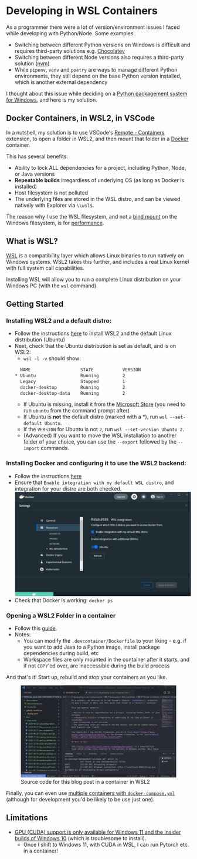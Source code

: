 # Developing in WSL Containers

As a programmer there were a lot of version/environment issues I faced while developing with Python/Node. Some examples:

- Switching between different Python versions on Windows is difficult and requires third-party solutions e.g. [Chocolatey](https://chocolatey.org/)
- Switching between different Node versions also requires a third-party solution ([nvm](https://github.com/nvm-sh/nvm))
- While `pipenv`, `venv` and `poetry` are ways to manage different Python environments, they still depend on the base Python version installed, which is another external dependency

I thought about this issue while deciding on a [Python packagement system for Windows](2021-04-15-python-package-management-windows.md), and here is my solution.

## Docker Containers, in WSL2, in VSCode

In a nutshell, my solution is to use VSCode's [Remote - Containers]() extension, to open a folder in WSL2, and then mount that folder in a [Docker]() container.

This has several benefits:

- Ability to lock ALL dependencies for a project, including Python, Node, or Java versions
- **Repeatable builds** irregardless of underlying OS (as long as Docker is installed)
- Host filesystem is not polluted
- The underlying files are stored in the WSL distro, and can be viewed natively with Explorer via `\\wsl$`.

The reason why I use the WSL filesystem, and not a [bind mount](https://docs.docker.com/storage/bind-mounts/) on the Windows filesystem, is for [performance](https://github.com/microsoft/WSL/issues/4197).

## What is WSL?

[WSL](https://docs.microsoft.com/en-us/windows/wsl/about) is a compatibility layer which allows Linux binaries to run natively on Windows systems. WSL2 takes this further, and includes a real Linux kernel with full system call capabilities.

Installing WSL will allow you to run a complete Linux distribution on your Windows PC (with the `wsl` command).

## Getting Started

### Installing WSL2 and a default distro:

- Follow the instructions [here](https://docs.microsoft.com/en-us/windows/wsl/install) to install WSL2 and the default Linux distribution (Ubuntu)
- Next, check that the Ubuntu distribution is set as default, and is on WSL2:
    - `wsl -l -v` should show:
    ```
      NAME                   STATE           VERSION
    * Ubuntu                 Running         2
      Legacy                 Stopped         1
      docker-desktop         Running         2
      docker-desktop-data    Running         2
    ```
    - If Ubuntu is missing, install it from the [Microsoft Store](https://www.microsoft.com/en-sg/p/ubuntu/9nblggh4msv6) (you need to run `ubuntu` from the command prompt after)
    - If Ubuntu is **not** the default distro (marked with a *), run `wsl --set-default Ubuntu`.
    - If the `VERSION` for Ubuntu is not `2`, run `wsl --set-version Ubuntu 2`.
    - (Advanced) If you want to move the WSL installation to another folder of your choice, you can use the `--export` followed by the `--import` commands.

### Installing Docker and configuring it to use the WSL2 backend:

- Follow the instructions [here](https://code.visualstudio.com/docs/remote/containers#_getting-started)
- Ensure that `Enable integration with my default WSL distro`, and integration for your distro are both checked. ![](../static/images/2021-11-17/docker.jpg)
- Check that Docker is working: `docker ps`

### Opening a WSL2 Folder in a container

- Follow this [guide](https://code.visualstudio.com/docs/remote/wsl#_advanced-opening-a-wsl-2-folder-in-a-container).
- Notes:
    - You can modify the `.devcontainer/Dockerfile` to your liking - e.g. if you want to add Java to a Python image, install package dependencies during build, etc
    - Workspace files are only mounted in the container after it starts, and if not `COPY`'ed over, are inaccessible during the build process

And that's it! Start up, rebuild and stop your containers as you like.

<figure>
  <img src="/static/images/2021-11-17/vscode.jpg" alt="Source code for this blog post in a container in WSL2" loading="lazy"/>
  <figcaption>Source code for this blog post in a container in WSL2</figcaption>
</figure>

Finally, you can even use [multiple containers with `docker-compose.yml`](https://code.visualstudio.com/remote/advancedcontainers/connect-multiple-containers) (although for development you'd be likely to be use just one).


## Limitations

- [GPU (CUDA) support is only available for Windows 11 and the Insider builds of Windows 10](https://docs.microsoft.com/en-us/windows/ai/directml/gpu-cuda-in-wsl) (which is troublesome to install).
    - Once I shift to Windows 11, with CUDA in WSL, I can run Pytorch etc. in a container!